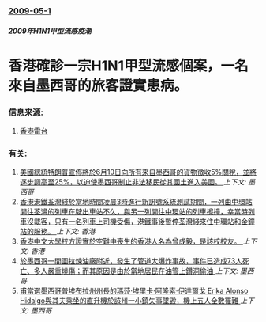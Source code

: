 ### [2009-05-1](/news/2009/05/1/index.md)

##### 2009年H1N1甲型流感疫潮
# 香港確診一宗H1N1甲型流感個案，一名來自墨西哥的旅客證實患病。




### 信息来源:

1. [香港電台](http://www.rthk.org.hk/rthk/news/englishnews/20090501/news_20090501_56_578422.htm)

### 有关:

1. [美國總統特朗普宣佈將於6月10日向所有來自墨西哥的貨物徵收5%關稅，並將逐步調高至25%，以迫使墨西哥制止非法移民從其國土進入美國。 ](/news/2019/05/30/美國總統特朗普宣佈將於6月10日向所有來自墨西哥的貨物徵收5-關稅-並將逐步調高至25-以迫使墨西哥制止非法移民從其國.md) _上下文: 墨西哥_
2. [香港港鐵荃灣綫於當地時間凌晨3時進行新訊號系統測試期間，一列由中環站開往荃灣的列車在駛出車站不久，與另一列開往中環站的列車擦撞，幸當時列車沒載客，只有一名列車上司機受傷，港鐵事後暫停荃灣綫來住中環站和金鐘站的服務。 ](/news/2019/03/18/香港港鐵荃灣綫於當地時間凌晨3時進行新訊號系統測試期間-一列由中環站開往荃灣的列車在駛出車站不久-與另一列開往中環站的列.md) _上下文: 香港_
3. [香港中文大學校方證實於空難中喪生的香港人名為曾成毅，是該校校友。 ](/news/2019/03/11/香港中文大學校方證實於空難中喪生的香港人名為曾成毅-是該校校友.md) _上下文: 香港_
4. [於墨西哥一間圖拉煉油廠附近，發生了管道大爆炸事故，事件已造成73人死亡、多人嚴重燒傷；而其原因是由於當地居民在油管上鑽洞偷油 ](/news/2019/01/18/於墨西哥一間圖拉煉油廠附近-發生了管道大爆炸事故-事件已造成73人死亡-多人嚴重燒傷-而其原因是由於當地居民在油管上鑽洞.md) _上下文: 墨西哥_
5. [甫當選墨西哥普埃布拉州州長的瑪莎·埃里卡·阿隆索·伊達爾戈 Erika Alonso Hidalgo與其夫乘坐的直升機於該州一小鎮失事墜毀，機上五人全數罹難 ](/news/2018/12/24/甫當選墨西哥普埃布拉州州長的瑪莎-埃里卡-阿隆索-伊達爾戈-Erika-Alonso-Hidalgo與其夫乘坐的直升機於.md) _上下文: 墨西哥_
